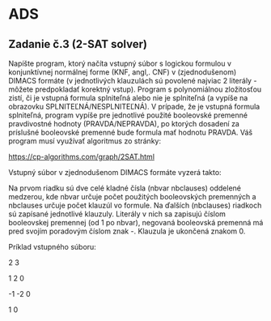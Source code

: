 # ADS

## Zadanie č.3 (2-SAT solver)

Napíšte program, ktorý načíta vstupný súbor s logickou formulou v konjunktívnej normálnej forme (KNF, angl,. CNF) v (zjednodušenom) DIMACS formáte (v jednotlivých klauzulách sú povolené najviac 2 literály - môžete predpokladať korektný vstup). Program s polynomiálnou zložitosťou zistí, či je vstupná formula splniteľná alebo nie je splniteľná (a vypíše na obrazovku SPLNITEĽNÁ/NESPLNITEĽNÁ). V prípade, že je vstupná formula splniteľná, program vypíše pre jednotlivé použité booleovské premenné pravdivostné hodnoty (PRAVDA/NEPRAVDA), po ktorých dosadení za príslušné booleovské premenné bude formula mať hodnotu PRAVDA. Váš program musí využívať algoritmus zo stránky: 

[https://cp-algorithms.com/graph/2SAT.html ](https://cp-algorithms.com/graph/2SAT.html) 

Vstupný súbor v zjednodušenom DIMACS formáte vyzerá takto: 

Na prvom riadku sú dve celé kladné čísla (nbvar nbclauses) oddelené medzerou, kde nbvar určuje počet použitých booleovských premenných a nbclauses určuje počet klauzúl vo formule. Na ďalších (nbclauses) riadkoch sú zapísané jednotlivé klauzuly. Literály v nich sa zapisujú číslom booleovskej premennej (od 1 po  nbvar),  negovaná  booleovská  premenná  má  pred  svojím  poradovým  číslom  znak  -.  Klauzula  je ukončená znakom 0. 

Príklad vstupného súboru:

2 3

1 2 0 

-1 -2 0 

1 0 
